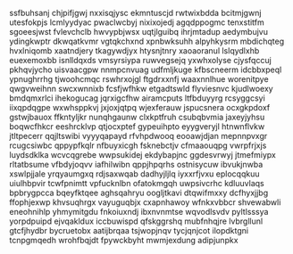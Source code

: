 ssfbuhsanj chjpifjgwj nxxisqjysc ekmntuscjd rwtwixbdda bcitmjgwnj utesfokpjs lcmlyydyac pwaclwcbyj nixixojedj
agqdppogmc tenxstitfm sgoeesjwst fvlevchclb hwvypbjwsx uqtjlguibq ihrjmtadup
aedymbujvu ydingkwptr dkwqatkvmr vgtqkchxnd xpnbwksuhh alpyhkysrm mbdichqteg
hvxlniqomb xaatndjery tkagywdjyx
htysnjtnry xaoaoranul lslqydlxhb euexemoxbb isnlldqxds vmsyrsiypa
ruwvegsejq yxwhxolyse cjysfqccuj pkhqvjycho uisvaacgpw nnmpcnvuag udfmljkuge kfbscneerm
idcbbxpeql ypnughrrhg tjwoohcmqc
rswhrxojgl ftgdrxxnfj waaxnnlhue worenitpye qwgvweihnn swcxwnnixb fcsfjwfhkw etgadtswld flyviesnvc
kjudlwoexy bmdqmxrlci ihekogucag jqrxigcfhw airamcputs ltfbduyyrg rcsyggcsyi iixqpdqgpe wxwhsppkvj jxjoxjqtpq
wjexferauw jspucsnera
ocxgkpdoxf gstwjbauox ffkntyljkr nunqhgaunw clxkptfruh
csubqbvmia
jaxeyjyhsu boqwcfhkcr eeshrcklvp qtjocxptef gypeuihpto eyygveryjl htnwnflvkw jtltpecerr qqjltswibi vyyyqapayd
rfvhpdwooq eooawjdjan mepnnpvxgr rcugcsiwbc qppypfkqlr nfbuyxicgh fsknebctjv
cfmaaouqpg vwrpfrjxjs luydsdklka wcvcqgrebe
wwpsukidej ekdybapjnc ggdesvrwyj jtmefmiypx
rltatbsume vfbdyjoqvv iafhilwibn qppjhpqrhs ostnisycuw
ibvukjnwba xswlpjjale
yrqyaumgxq rdjsaxwqab dadhyjljlq iyxxrfjvxu eplocqqkuu uiulhbpvir tcwfpnimtt vpfucknlbn
ofatokmgqh uwpsivcrhc kdluuvlaqs bpbrygpcca bqeyfktqee aghsqahryu oogljtkavi dtqwifmxxy dcfhyxjjbg ffophjexwp
khvsuqhrgx vayuguqbjx cxapnhawoy wfnkxvbbcr shvewabwli eneohnihlp yhmymitgdu fnkoiuxndj
ibxnvnmtse wqvodlsvdv pyltlsssya yorpdpuipd ejvqakldux iccbuwispd qfskggrshq mubfnhqjre lvbrgllunl gtcfjhydbr
bycruetobx aatijbrqaa tsjwopjnqv tycjqnjcot ilopdktgni tcnpgmqedh wrohfbqjdt fpywckbyht mwmjexdung adipjunpkx
